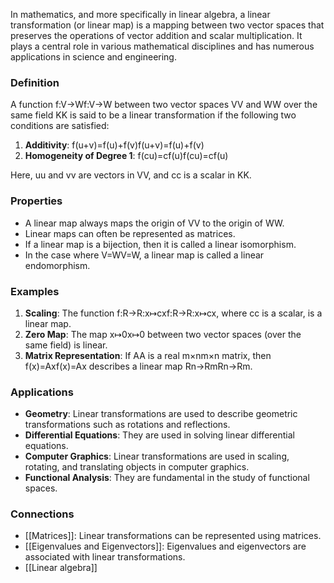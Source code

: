 In mathematics, and more specifically in linear algebra, a linear transformation (or linear map) is a mapping between two vector spaces that preserves the operations of vector addition and scalar multiplication. It plays a central role in various mathematical disciplines and has numerous applications in science and engineering.

### Definition

A function f:V→Wf:V→W between two vector spaces VV and WW over the same field KK is said to be a linear transformation if the following two conditions are satisfied:

1. **Additivity**: f(u+v)=f(u)+f(v)f(u+v)=f(u)+f(v)
2. **Homogeneity of Degree 1**: f(cu)=cf(u)f(cu)=cf(u)

Here, uu and vv are vectors in VV, and cc is a scalar in KK.

### Properties

- A linear map always maps the origin of VV to the origin of WW.
- Linear maps can often be represented as matrices.
- If a linear map is a bijection, then it is called a linear isomorphism.
- In the case where V=WV=W, a linear map is called a linear endomorphism.

### Examples

1. **Scaling**: The function f:R→R:x↦cxf:R→R:x↦cx, where cc is a scalar, is a linear map.
2. **Zero Map**: The map x↦0x↦0 between two vector spaces (over the same field) is linear.
3. **Matrix Representation**: If AA is a real m×nm×n matrix, then f(x)=Axf(x)=Ax describes a linear map Rn→RmRn→Rm.

### Applications

- **Geometry**: Linear transformations are used to describe geometric transformations such as rotations and reflections.
- **Differential Equations**: They are used in solving linear differential equations.
- **Computer Graphics**: Linear transformations are used in scaling, rotating, and translating objects in computer graphics.
- **Functional Analysis**: They are fundamental in the study of functional spaces.

### Connections

- [[Matrices]]: Linear transformations can be represented using matrices.
- [[Eigenvalues and Eigenvectors]]: Eigenvalues and eigenvectors are associated with linear transformations.
- [[Linear algebra]]
